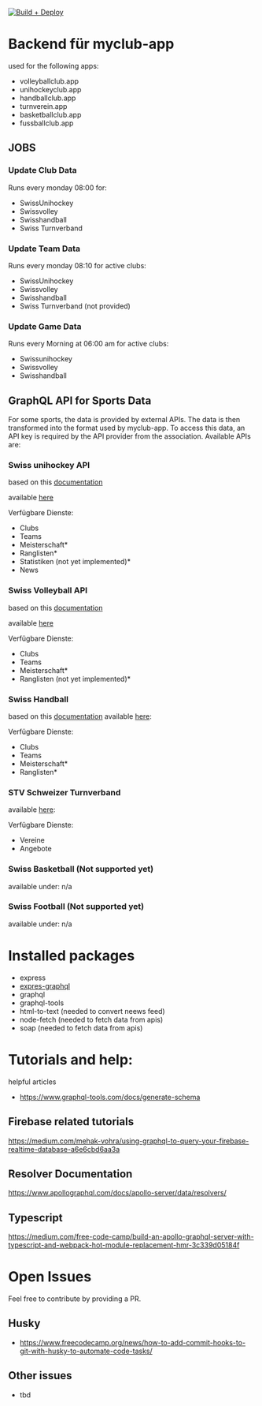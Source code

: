 [![Build + Deploy](https://github.com/myclubapp/backend/actions/workflows/main.yml/badge.svg)](https://github.com/myclubapp/backend/actions/workflows/main.yml)

# Backend für myclub-app

used for the following apps: 
- volleyballclub.app
- unihockeyclub.app  
- handballclub.app  
- turnverein.app
- basketballclub.app  
- fussballclub.app  

## JOBS

### Update Club Data
Runs every monday 08:00 for: 
- SwissUnihockey
- Swissvolley
- Swisshandball
- Swiss Turnverband

### Update Team Data
Runs every monday 08:10 for active clubs: 
- SwissUnihockey
- Swissvolley
- Swisshandball
- Swiss Turnverband (not provided)

### Update Game Data
Runs every Morning at 06:00 am for active clubs:
- Swissunihockey
- Swissvolley
- Swisshandball

## GraphQL API for Sports Data
For some sports, the data is provided by external APIs. The data is then transformed into the format used by myclub-app. To access this data, an API key is required by the API provider from the association. 
Available APIs are: 

### Swiss unihockey API
based on this [documentation](https://api-v2.swissunihockey.ch/api/doc/table/overview)

available [here](https://europe-west6-myclubmanagement.cloudfunctions.net/api/swissunihockey)

Verfügbare Dienste: 
- Clubs
- Teams
- Meisterschaft*
- Ranglisten*
- Statistiken (not yet implemented)*
- News

### Swiss Volleyball API
based on this [documentation](https://myvolley.volleyball.ch/SwissVolley.wsdl)

available [here](https://europe-west6-myclubmanagement.cloudfunctions.net/api/swissvolley)

Verfügbare Dienste: 
- Clubs
- Teams
- Meisterschaft*
- Ranglisten (not yet implemented)*

### Swiss Handball
based on this [documentation](https://clubapi-test.handball.ch/swagger/index.html) 
available [here](https://europe-west6-myclubmanagement.cloudfunctions.net/api/swisshandball): 

Verfügbare Dienste: 
- Clubs
- Teams
- Meisterschaft*
- Ranglisten*

### STV Schweizer Turnverband
available [here](https://europe-west6-myclubmanagement.cloudfunctions.net/api/swissturnverband): 

Verfügbare Dienste: 
- Vereine
- Angebote

### Swiss Basketball (Not supported yet)
available under: 
n/a

### Swiss Football (Not supported yet)
available under: 
n/a

# Installed packages
- express
- [expres-graphql](https://www.npmjs.com/package/express-graphql)
- graphql
- graphql-tools
- html-to-text (needed to convert neews feed)
- node-fetch (needed to fetch data from apis)
- soap (needed to fetch data from apis)

# Tutorials and help:

helpful articles
- https://www.graphql-tools.com/docs/generate-schema

## Firebase related tutorials
https://medium.com/mehak-vohra/using-graphql-to-query-your-firebase-realtime-database-a6e6cbd6aa3a

## Resolver Documentation
https://www.apollographql.com/docs/apollo-server/data/resolvers/

## Typescript
https://medium.com/free-code-camp/build-an-apollo-graphql-server-with-typescript-and-webpack-hot-module-replacement-hmr-3c339d05184f

# Open Issues
Feel free to contribute by providing a PR. 

## Husky
- https://www.freecodecamp.org/news/how-to-add-commit-hooks-to-git-with-husky-to-automate-code-tasks/

## Other issues
- tbd